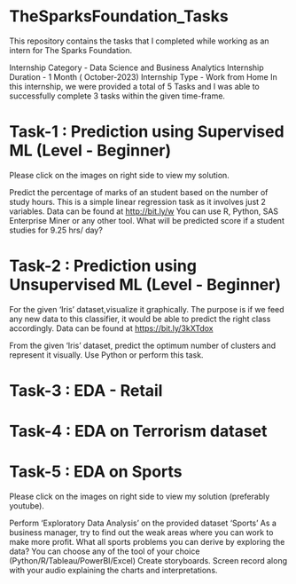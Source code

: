 # TheSparksFoundation_Tasks
This repository contains the tasks that I completed while working as an intern for The Sparks Foundation.

Internship Category - Data Science and Business Analytics
Internship Duration - 1 Month ( October-2023)
Internship Type - Work from Home
In this internship, we were provided a total of 5 Tasks and I was able to successfully complete 3 tasks within the given time-frame.



# Task-1 : Prediction using Supervised ML (Level - Beginner)
Please click on the images on right side to view my solution.

Predict the percentage of marks of an student based on the number of study hours.
This is a simple linear regression task as it involves just 2 variables.
Data can be found at http://bit.ly/w
You can use R, Python, SAS Enterprise Miner or any other tool.
What will be predicted score if a student studies for 9.25 hrs/ day?


# Task-2 : Prediction using Unsupervised ML (Level - Beginner)
For the given ‘Iris’ dataset,visualize it graphically.
The purpose is if we feed any new data to this classifier, it would be able to predict the right class accordingly.
Data can be found at https://bit.ly/3kXTdox

From the given ‘Iris’ dataset, predict the optimum number of clusters and represent it visually.
Use Python or perform this task.



# Task-3 : EDA - Retail



# Task-4 : EDA on Terrorism dataset


# Task-5 :  EDA on Sports
Please click on the images on right side to view my solution (preferably youtube).

Perform ‘Exploratory Data Analysis’ on the provided dataset ‘Sports’
As a business manager, try to find out the weak areas where you can work to make more profit.
What all sports problems you can derive by exploring the data?
You can choose any of the tool of your choice (Python/R/Tableau/PowerBI/Excel)
Create storyboards. Screen record along with your audio explaining the charts and interpretations.


